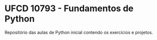 # UFCD 10793 - Fundamentos de Python
 Repositório das aulas de Python inicial contendo os exercícios e projetos.
